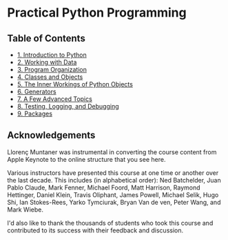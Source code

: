 # Practical Python Programming

## Table of Contents

* [1. Introduction to Python](01_Introduction/00_Overview)
* [2. Working with Data](02_Working_with_data/00_Overview)
* [3. Program Organization](03_Program_organization/00_Overview)
* [4. Classes and Objects](04_Classes_objects/00_Overview)
* [5. The Inner Workings of Python Objects](05_Object_model/00_Overview)
* [6. Generators](06_Generators/00_Overview)
* [7. A Few Advanced Topics](07_Advanced_Topics/00_Overview)
* [8. Testing, Logging, and Debugging](08_Testing_debugging/00_Overview)
* [9. Packages](09_Packages/00_Overview)

## Acknowledgements

Llorenç Muntaner was instrumental in converting the course content from
Apple Keynote to the online structure that you see here.

Various instructors have presented this course at one time or another
over the last decade. This includes (in alphabetical order): Ned
Batchelder, Juan Pablo Claude, Mark Fenner, Michael Foord, Matt
Harrison, Raymond Hettinger, Daniel Klein, Travis Oliphant, James
Powell, Michael Selik, Hugo Shi, Ian Stokes-Rees, Yarko Tymciurak,
Bryan Van de ven, Peter Wang, and Mark Wiebe.

I'd also like to thank the thousands of students who took this
course and contributed to its success with their feedback and discussion.






